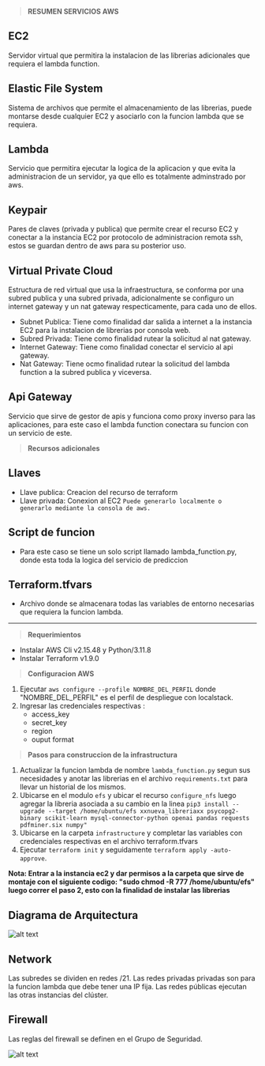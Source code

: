 > **RESUMEN SERVICIOS AWS**

## EC2
Servidor virtual que permitira la instalacion de las librerias adicionales que requiera el lambda function.

## Elastic File System
Sistema de archivos que permite el almacenamiento de las librerias, puede montarse desde cualquier EC2 y asociarlo con la funcion lambda que se requiera.

## Lambda
Servicio que permitira ejecutar la logica de la aplicacion y que evita la administracion de un servidor, ya que ello es totalmente adminstrado por aws.

## Keypair
Pares de claves (privada y publica) que permite crear el recurso EC2 y conectar a la instancia EC2 por protocolo de administracion remota ssh, estos se guardan dentro de aws para su posterior uso. 

## Virtual Private Cloud
Estructura de red virtual que usa la infraestructura, se conforma por una subred publica y una subred privada, adicionalmente se configuro un internet gateway y un nat gateway respecticamente, para cada uno de ellos.

- Subnet Publica: Tiene como finalidad dar salida a internet a la instancia EC2 para la instalacion de librerias por consola web.
- Subred Privada: Tiene como finalidad rutear la solicitud al nat gateway.
- Internet Gateway: Tiene como finalidad conectar el servicio al api gateway.
- Nat Gateway: Tiene ocmo finalidad rutear la solicitud del lambda function a la subred publica y viceversa.

## Api Gateway
Servicio que sirve de gestor de apis y funciona como proxy inverso para las aplicaciones, para este caso el lambda function conectara su funcion con un servicio de este.


> **Recursos adicionales**
## Llaves
- Llave publica: Creacion del recurso de terraform
- Llave privada: Conexion al EC2
`Puede generarlo localmente o generarlo mediante la consola de aws.`

## Script de funcion
- Para este caso se tiene un solo script llamado lambda_function.py, donde esta toda la logica del servicio de prediccion

## Terraform.tfvars
- Archivo donde se almacenara todas las variables de entorno necesarias que requiera la funcion lambda.

-----------------------------------------------------------------------------------
> **Requerimientos**
 - Instalar AWS Cli v2.15.48 y Python/3.11.8
 - Instalar Terraform v1.9.0

>  **Configuracion AWS**
1. Ejecutar `aws configure --profile NOMBRE_DEL_PERFIL` donde "NOMBRE_DEL_PERFIL" es el perfil de despliegue con localstack.
2. Ingresar las credenciales respectivas : 
    - access_key
    - secret_key
    - region
    - ouput format

>  **Pasos para construccion de la infrastructura**
1. Actualizar la funcion lambda de nombre `lambda_function.py` segun sus necesidades y anotar las librerias en el archivo `requirements.txt` para llevar un historial de los mismos.
2. Ubicarse en el modulo `efs` y ubicar el recurso `configure_nfs` luego agregar la libreria asociada a su cambio en la linea `pip3 install --upgrade --target /home/ubuntu/efs xxnueva_libreriaxx psycopg2-binary scikit-learn mysql-connector-python openai pandas requests pdfminer.six numpy"`
2. Ubicarse en la carpeta `infrastructure` y completar las variables con credenciales respectivas en el archivo terraform.tfvars
3. Ejecutar `terraform init` y seguidamente `terraform apply -auto-approve`.

**Nota: Entrar a la instancia ec2 y dar permisos a la carpeta que sirve de montaje con el siguiente codigo: "sudo chmod -R 777 /home/ubuntu/efs" luego correr el paso 2, esto con la finalidad de instalar las librerias**


## Diagrama de Arquitectura
![alt text](image.png)


## Network
Las subredes se dividen en redes /21. Las redes privadas privadas son para la funcion lambda que debe tener una IP fija. Las redes públicas ejecutan las otras instancias del clúster.

## Firewall
Las reglas del firewall se definen en el Grupo de Seguridad.

![alt text](image-2.png)
